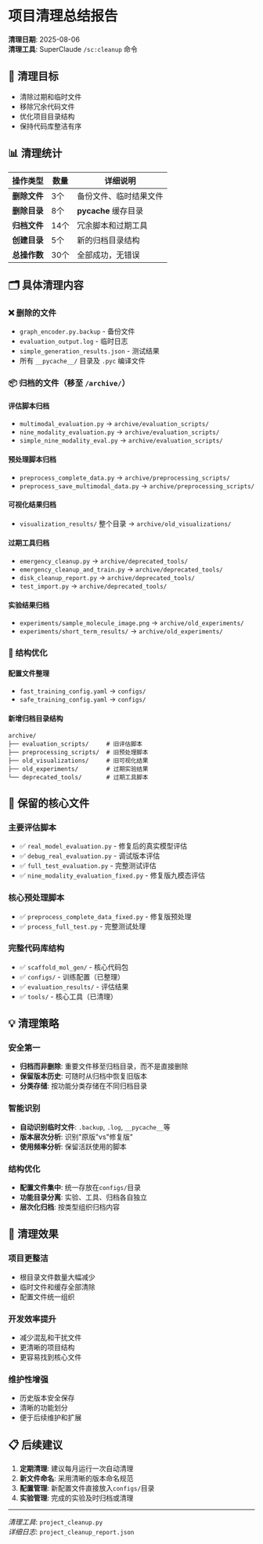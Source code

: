 # 项目清理总结报告

**清理日期**: 2025-08-06  
**清理工具**: SuperClaude `/sc:cleanup` 命令

## 🎯 清理目标

- 清除过期和临时文件
- 移除冗余代码文件
- 优化项目目录结构  
- 保持代码库整洁有序

## 📊 清理统计

| 操作类型 | 数量 | 详细说明 |
|----------|------|----------|
| **删除文件** | 3个 | 备份文件、临时结果文件 |
| **删除目录** | 8个 | __pycache__ 缓存目录 |
| **归档文件** | 14个 | 冗余脚本和过期工具 |
| **创建目录** | 5个 | 新的归档目录结构 |
| **总操作数** | 30个 | 全部成功，无错误 |

## 🗂️ 具体清理内容

### ❌ 删除的文件
- `graph_encoder.py.backup` - 备份文件
- `evaluation_output.log` - 临时日志
- `simple_generation_results.json` - 测试结果
- 所有 `__pycache__/` 目录及 `.pyc` 编译文件

### 📦 归档的文件（移至 `/archive/`）

#### 评估脚本归档
- `multimodal_evaluation.py` → `archive/evaluation_scripts/`
- `nine_modality_evaluation.py` → `archive/evaluation_scripts/`
- `simple_nine_modality_eval.py` → `archive/evaluation_scripts/`

#### 预处理脚本归档
- `preprocess_complete_data.py` → `archive/preprocessing_scripts/`
- `preprocess_save_multimodal_data.py` → `archive/preprocessing_scripts/`

#### 可视化结果归档
- `visualization_results/` 整个目录 → `archive/old_visualizations/`

#### 过期工具归档
- `emergency_cleanup.py` → `archive/deprecated_tools/`
- `emergency_cleanup_and_train.py` → `archive/deprecated_tools/`
- `disk_cleanup_report.py` → `archive/deprecated_tools/`
- `test_import.py` → `archive/deprecated_tools/`

#### 实验结果归档
- `experiments/sample_molecule_image.png` → `archive/old_experiments/`
- `experiments/short_term_results/` → `archive/old_experiments/`

### 🔧 结构优化

#### 配置文件整理
- `fast_training_config.yaml` → `configs/`
- `safe_training_config.yaml` → `configs/`

#### 新增归档目录结构
```
archive/
├── evaluation_scripts/     # 旧评估脚本
├── preprocessing_scripts/  # 旧预处理脚本
├── old_visualizations/     # 旧可视化结果
├── old_experiments/        # 过期实验结果
└── deprecated_tools/       # 过期工具脚本
```

## 🎯 保留的核心文件

### 主要评估脚本
- ✅ `real_model_evaluation.py` - 修复后的真实模型评估
- ✅ `debug_real_evaluation.py` - 调试版本评估
- ✅ `full_test_evaluation.py` - 完整测试评估
- ✅ `nine_modality_evaluation_fixed.py` - 修复版九模态评估

### 核心预处理脚本  
- ✅ `preprocess_complete_data_fixed.py` - 修复版预处理
- ✅ `process_full_test.py` - 完整测试处理

### 完整代码库结构
- ✅ `scaffold_mol_gen/` - 核心代码包
- ✅ `configs/` - 训练配置（已整理）
- ✅ `evaluation_results/` - 评估结果
- ✅ `tools/` - 核心工具（已清理）

## 💡 清理策略

### 安全第一
- **归档而非删除**: 重要文件移至归档目录，而不是直接删除
- **保留版本历史**: 可随时从归档中恢复旧版本
- **分类存储**: 按功能分类存储在不同归档目录

### 智能识别
- **自动识别临时文件**: `.backup`, `.log`, `__pycache__`等
- **版本层次分析**: 识别"原版"vs"修复版"
- **使用频率分析**: 保留活跃使用的脚本

### 结构优化
- **配置文件集中**: 统一存放在`configs/`目录
- **功能目录分离**: 实验、工具、归档各自独立
- **层次化归档**: 按类型组织归档内容

## 🚀 清理效果

### 项目更整洁
- 根目录文件数量大幅减少
- 临时文件和缓存全部清除
- 配置文件统一组织

### 开发效率提升
- 减少混乱和干扰文件
- 更清晰的项目结构  
- 更容易找到核心文件

### 维护性增强
- 历史版本安全保存
- 清晰的功能划分
- 便于后续维护和扩展

## 📋 后续建议

1. **定期清理**: 建议每月运行一次自动清理
2. **新文件命名**: 采用清晰的版本命名规范
3. **配置管理**: 新配置文件直接放入`configs/`目录
4. **实验管理**: 完成的实验及时归档或清理

---

*清理工具*: `project_cleanup.py`  
*详细日志*: `project_cleanup_report.json`